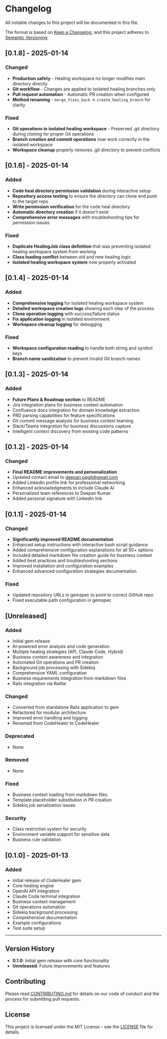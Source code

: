 # Changelog

All notable changes to this project will be documented in this file.

The format is based on [Keep a Changelog](https://keepachangelog.com/en/1.0.0/),
and this project adheres to [Semantic Versioning](https://semver.org/spec/v2.0.0.html).

## [0.1.8] - 2025-01-14

### Changed
- **Production safety** - Healing workspace no longer modifies main directory directly
- **Git workflow** - Changes are applied to isolated healing branches only
- **Pull request automation** - Automatic PR creation when configured
- **Method renaming** - `merge_fixes_back` → `create_healing_branch` for clarity

### Fixed
- **Git operations in isolated healing workspace** - Preserved .git directory during cloning for proper Git operations
- **Branch creation and commit operations** now work correctly in the isolated workspace
- **Workspace cleanup** properly removes .git directory to prevent conflicts

## [0.1.6] - 2025-01-14

### Added
- **Code heal directory permission validation** during interactive setup
- **Repository access testing** to ensure the directory can clone and push to the target repo
- **Write permission verification** for the code heal directory
- **Automatic directory creation** if it doesn't exist
- **Comprehensive error messages** with troubleshooting tips for permission issues

### Fixed
- **Duplicate HealingJob class definition** that was preventing isolated healing workspace system from working
- **Class loading conflict** between old and new healing logic
- **Isolated healing workspace system** now properly activated

## [0.1.4] - 2025-01-14

### Added
- **Comprehensive logging** for isolated healing workspace system
- **Detailed workspace creation logs** showing each step of the process
- **Clone operation logging** with success/failure status
- **Fix application logging** in isolated environment
- **Workspace cleanup logging** for debugging

### Fixed
- **Workspace configuration reading** to handle both string and symbol keys
- **Branch name sanitization** to prevent invalid Git branch names

## [0.1.3] - 2025-01-14

### Added
- **Future Plans & Roadmap section** to README
- Jira integration plans for business context automation
- Confluence docs integration for domain knowledge extraction
- PRD parsing capabilities for feature specifications
- Git commit message analysis for business context learning
- Slack/Teams integration for business discussions capture
- Intelligent context discovery from existing code patterns

## [0.1.2] - 2025-01-14

### Changed
- **Final README improvements and personalization**
- Updated contact email to deepan.ppgit@gmail.com
- Added LinkedIn profile link for professional networking
- Enhanced acknowledgments to include Claude AI
- Personalized team references to Deepan Kumar
- Added personal signature with LinkedIn link

## [0.1.1] - 2025-01-14

### Changed
- **Significantly improved README documentation**
- Enhanced setup instructions with interactive bash script guidance
- Added comprehensive configuration explanations for all 50+ options
- Included detailed markdown file creation guide for business context
- Added best practices and troubleshooting sections
- Improved installation and configuration examples
- Enhanced advanced configuration strategies documentation

### Fixed
- Updated repository URLs in gemspec to point to correct GitHub repo
- Fixed executable path configuration in gemspec

## [Unreleased]

### Added
- Initial gem release
- AI-powered error analysis and code generation
- Multiple healing strategies (API, Claude Code, Hybrid)
- Business context awareness and integration
- Automated Git operations and PR creation
- Background job processing with Sidekiq
- Comprehensive YAML configuration
- Business requirements integration from markdown files
- Rails integration via Railtie

### Changed
- Converted from standalone Rails application to gem
- Refactored for modular architecture
- Improved error handling and logging
- Renamed from CodeHealer to CodeHealer

### Deprecated
- None

### Removed
- None

### Fixed
- Business context loading from markdown files
- Template placeholder substitution in PR creation
- Sidekiq job serialization issues

### Security
- Class restriction system for security
- Environment variable support for sensitive data
- Business rule validation

## [0.1.0] - 2025-01-13

### Added
- Initial release of CodeHealer gem
- Core healing engine
- OpenAI API integration
- Claude Code terminal integration
- Business context management
- Git operations automation
- Sidekiq background processing
- Comprehensive documentation
- Example configurations
- Test suite setup

---

## Version History

- **0.1.0**: Initial gem release with core functionality
- **Unreleased**: Future improvements and features

## Contributing

Please read [CONTRIBUTING.md](CONTRIBUTING.md) for details on our code of conduct and the process for submitting pull requests.

## License

This project is licensed under the MIT License - see the [LICENSE](LICENSE.txt) file for details.
